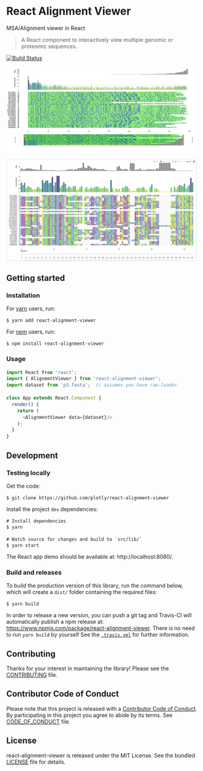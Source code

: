 # React Alignment Viewer

MSA/Alignment viewer in React

> A React component to interactively view multiple genomic or proteomic sequences.

[![Build
Status](https://travis-ci.org/plotly/react-alignment-viewer.svg?branch=master)](https://travis-ci.org/plotly/react-alignment-viewer)

![](./assets/picture_1.png)

![](./assets/picture_2.png)


## Getting started


### Installation

For [yarn](https://yarnpkg.com/en/) users, run:

```
$ yarn add react-alignment-viewer
```

For [npm](https://www.npmjs.com/) users, run:

```
$ npm install react-alignment-viewer
```


### Usage

```js
import React from 'react';
import { AlignmentViewer } from 'react-alignment-viewer';
import dataset from 'p3.fasta';  // assumes you have raw-loader

class App extends React.Component {
  render() {
    return (
      <AlignmentViewer data={dataset}/>
    );
  }
}
```


## Development


### Testing locally

Get the code:

```
$ git clone https://github.com/plotly/react-alignment-viewer
```

Install the project `dev` dependencies:

```
# Install dependencies
$ yarn

# Watch source for changes and build to `src/lib/`
$ yarn start
```

The React app demo should be available at: http://localhost:8080/.


### Build and releases

To build the production version of this library, run the command below, which
will create a `dist/` folder containing the required files:

```
$ yarn build
```

In order to release a new version, you can push a git tag and Travis-CI will
automatically publish a npm release at:
https://www.npmjs.com/package/react-alignment-viewer. There is no need to run `yarn build` by yourself See the [`.travis.yml`](.travis.yml) for further information.


## Contributing

Thanks for your interest in maintaining the library!
Please see the [CONTRIBUTING](CONTRIBUTING.md) file.


## Contributor Code of Conduct

Please note that this project is released with a [Contributor Code of
Conduct](http://contributor-covenant.org/). By participating in this project you
agree to abide by its terms. See [CODE_OF_CONDUCT](CODE_OF_CONDUCT.md) file.


## License

react-alignment-viewer is released under the MIT License. See the bundled
[LICENSE](LICENSE) file for details.

